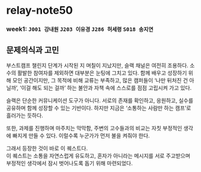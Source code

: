 # relay-note50
### week1:  `J001 강내원`   `J203 이유경`   `J286 허세령`   `S018 송지연` 

## 문제의식과 고민

부스트캠프 챌린지 단계가 시작된 지 며칠이 지났지만, 슬랙 채널은 여전히 조용하다. 소수의 활발한 참여자를 제외하면 대부분은 눈팅에 그치고 있다. 함께 배우고 성장하기 위해 모인 공간이지만, 그 목적에 비해 교류는 부족하고, 많은 캠퍼들이 ‘나만 뒤처진 건 아닐까’, ‘이걸 해도 되는 걸까’ 하는 불안과 자책 속에 스스로를 점점 고립시켜 가고 있다.

슬랙은 단순한 커뮤니케이션 도구가 아니다. 서로의 존재를 확인하고, 응원하고, 실수를 공유하며 함께 성장할 수 있는 기반이다. 하지만 지금은 ‘소통하는 사람만 하는 캠프’로 흘러가는 듯하다.

또한, 과제를 진행하며 마주치는 막막함, 주변의 고수들과의 비교는 자칫 부정적인 생각에 빠지게 만들 수 있다. 이럴수록 누군가가 먼저 불을 켜줘야 한다.

그래서 등장한 것이 바로 이 퀘스트다.  
이 퀘스트는 소통을 자연스럽게 유도하고, 혼자가 아니라는 메시지를 서로 주고받으며 부정적인 생각에서 잠시 벗어나도록 돕기 위해 마련되었다.







